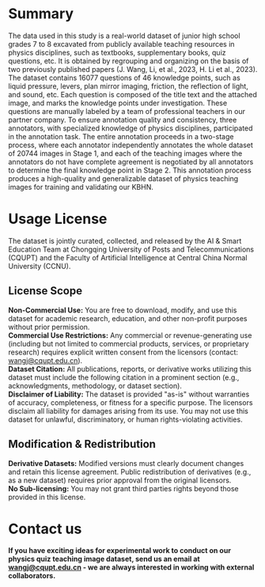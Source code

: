 # Summary
The data used in this study is a real-world dataset of junior high school grades 7 to 8 excavated from publicly available teaching resources in physics disciplines, such as textbooks, supplementary books, quiz questions, etc. It is obtained by regrouping and organizing on the basis of two previously published papers (J. Wang, Li, et al., 2023, H. Li et al., 2023). The dataset contains 16077 questions of 46 knowledge points, such as liquid pressure, levers, plan mirror imaging, friction, the reflection of light, and sound, etc. Each question is composed of the title text and the attached image, and marks the knowledge points under investigation. These questions are manually labeled by a team of professional teachers in our partner company. To ensure annotation quality and consistency, three annotators, with specialized knowledge of physics disciplines, participated in the annotation task. The entire annotation proceeds in a two-stage process, where each annotator independently annotates the whole dataset of 20744 images in Stage 1, and each of the teaching images where the annotators do not have complete agreement is negotiated by all annotators to determine the final knowledge point in Stage 2. This annotation process produces a high-quality and generalizable dataset of physics teaching images for training and validating our KBHN.
# Usage License
The dataset is jointly curated, collected, and released by the AI & Smart Education Team at Chongqing University of Posts and Telecommunications (CQUPT) and the Faculty of Artificial Intelligence at Central China Normal University (CCNU).
## License Scope
**Non-Commercial Use:** You are free to download, modify, and use this dataset for academic research, education, and other non-profit purposes without prior permission.<br>
**Commercial Use Restrictions:** Any commercial or revenue-generating use (including but not limited to commercial products, services, or proprietary research) requires explicit written consent from the licensors (contact: wangj@cqupt.edu.cn).<br>
**Dataset Citation:** All publications, reports, or derivative works utilizing this dataset must include the following citation in a prominent section (e.g., acknowledgments, methodology, or dataset section).<br>
**Disclaimer of Liability:** The dataset is provided "as-is" without warranties of accuracy, completeness, or fitness for a specific purpose. The licensors disclaim all liability for damages arising from its use. You may not use this dataset for unlawful, discriminatory, or human rights-violating activities.<br>
## Modification & Redistribution
**Derivative Datasets:** Modified versions must clearly document changes and retain this license agreement. Public redistribution of derivatives (e.g., as a new dataset) requires prior approval from the original licensors.<br>
**No Sub-licensing:** You may not grant third parties rights beyond those provided in this license.
# Contact us
**If you have exciting ideas for experimental work to conduct on our physics quiz teaching image dataset, send us an email at wangj@cqupt.edu.cn - we are always interested in working with external collaborators.**
